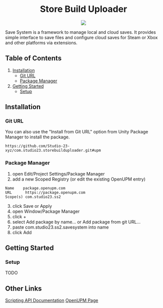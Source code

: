 <h1 align="center">Store Build Uploader</h1>
<p align="center">
<a href="https://openupm.com/packages/com.studio23.storebuilduploader/"><img src="https://img.shields.io/npm/v/com.studio23.storebuilduploader?label=openupm&amp;registry_uri=https://package.openupm.com" /></a>

</p>




Save System is a framework to manage local and cloud saves. It provides simple interface to save files and configure cloud saves for Steam or Xbox and other platforms via extensions.



## Table of Contents

1. [Installation](#installation)
	- [Git URL](#git-url)
	- [Package Manager](#package-manager)
2. [Getting Started](#getting-started)
   - [Setup](#setup)


## Installation


###  Git URL
You can also use the "Install from Git URL" option from Unity Package Manager to install the package.
```
https://github.com/Studio-23-xyz/com.studio23.storebuilduploader.git#upm
```

### Package Manager

1. open Edit/Project Settings/Package Manager
2. add a new Scoped Registry (or edit the existing OpenUPM entry)
```
Name 	package.openupm.com
URL 	 https://package.openupm.com
Scope(s) com.studio23.ss2
```
3. click Save or Apply
4. open Window/Package Manager
5. click +
6. select Add package by name... or Add package from git URL...
7. paste com.studio23.ss2.savesystem into name
8. click Add


## Getting Started

### Setup

TODO



## Other Links

[Scripting API Documentation](https://studio-23-xyz.github.io/com.studio23.storebuilduploader/api/index.html)
[OpenUPM Page](https://openupm.com/packages/com.studio23.storebuilduploader/)


